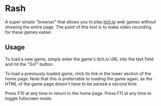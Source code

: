 # Rash

A super simple "browser" that allows you to play [itch.io](https://itch.io)
web games without showing the entire page. The point of this tool is to make
video recording for these games easier.

## Usage

To load a new game, simply enter the game's itch.io URL into the text field and
hit the "Go!" button.

To load a previously loaded game, click its link in the lower section of the
home page. Note that this is preferrable to loading the game again, as the HTML
of the game page doesn't have to be parsed a second time.

Press F10 at any time to return to the home page. Press F11 at any time to
toggle fullscreen mode.
